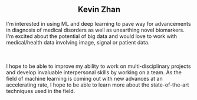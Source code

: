 <h2 style='text-align: center;'>Kevin Zhan</h2>
I'm interested in using ML and deep learning to pave way for advancements in diagnosis of medical disorders as well as unearthing novel biomarkers. I'm excited about the potential of big data and would love to work with medical/health data involving image, signal or patient data.

<br><br>
I hope to be able to improve my ability to work on multi-disciplinary projects and develop invaluable interpersonal skills by working on a team. As the field of machine learning is coming out with new advances at an accelerating rate, I hope to be able to learn more about the state-of-the-art techniques used in the field.
